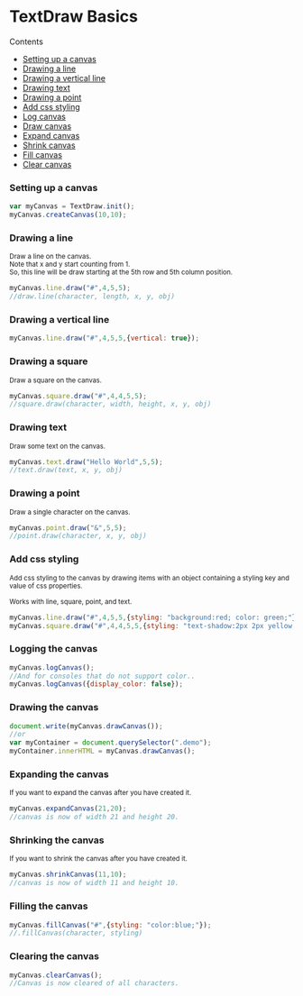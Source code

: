# TextDraw Basics

Contents
* [Setting up a canvas](#setup)
* [Drawing a line](#line)
*  [Drawing a vertical line](#vertical)
*  [Drawing text](#text)
*  [Drawing a point](#point)
*  [Add css styling](#styling)
*  [Log canvas](#logging)
*  [Draw canvas](#drawing)
*  [Expand canvas](#expand)
*  [Shrink canvas](#shrink)
*  [Fill canvas](#fill)
*  [Clear canvas](#clear)

### <a name="setup">Setting up a canvas


```javascript
var myCanvas = TextDraw.init();
myCanvas.createCanvas(10,10);
```

### <a name="line">Drawing a line

<small>Draw a line on the canvas.<br> Note that x and y start counting from 1.<br> So, this line will be draw starting at the 5th row and 5th column position.</small>

```javascript
myCanvas.line.draw("#",4,5,5);
//draw.line(character, length, x, y, obj)
```

### <a name="vertical">Drawing a vertical line

```javascript
myCanvas.line.draw("#",4,5,5,{vertical: true});
```

### <a name="square">Drawing a square

<small>Draw a square on the canvas.</small>

```javascript
myCanvas.square.draw("#",4,4,5,5);
//square.draw(character, width, height, x, y, obj)
```

### <a name="text">Drawing text

<small>Draw some text on the canvas.</small>

```javascript
myCanvas.text.draw("Hello World",5,5);
//text.draw(text, x, y, obj)
```

### <a name="point">Drawing a point

<small>Draw a single character on the canvas.</small>

```javascript
myCanvas.point.draw("&",5,5);
//point.draw(character, x, y, obj)
```

### <a name="styling">Add css styling

<small>Add css styling to the canvas by drawing items with an object containing a styling key and value of css properties.</small>

<small>Works with line, square, point, and text.</small>

```javascript
myCanvas.line.draw("#",4,5,5,{styling: "background:red; color: green;"});
myCanvas.square.draw("#",4,4,5,5,{styling: "text-shadow:2px 2px yellow;"});
```

### <a name="logging">Logging the canvas

```javascript
myCanvas.logCanvas();
//And for consoles that do not support color..
myCanvas.logCanvas({display_color: false});
```

### <a name="drawing">Drawing the canvas

```javascript
document.write(myCanvas.drawCanvas());
//or
var myContainer = document.querySelector(".demo");
myContainer.innerHTML = myCanvas.drawCanvas();
```

### <a name="expand">Expanding the canvas

<small>If you want to expand the canvas after you have created it.</small>

```javascript
myCanvas.expandCanvas(21,20);
//canvas is now of width 21 and height 20.
```

### <a name="expand">Shrinking the canvas

<small>If you want to shrink the canvas after you have created it.</small>

```javascript
myCanvas.shrinkCanvas(11,10);
//canvas is now of width 11 and height 10.
```

### <a name="fill">Filling the canvas

```javascript
myCanvas.fillCanvas("#",{styling: "color:blue;"});
//.fillCanvas(character, styling)
```

### <a name="clear">Clearing the canvas

```javascript
myCanvas.clearCanvas();
//Canvas is now cleared of all characters.
```
